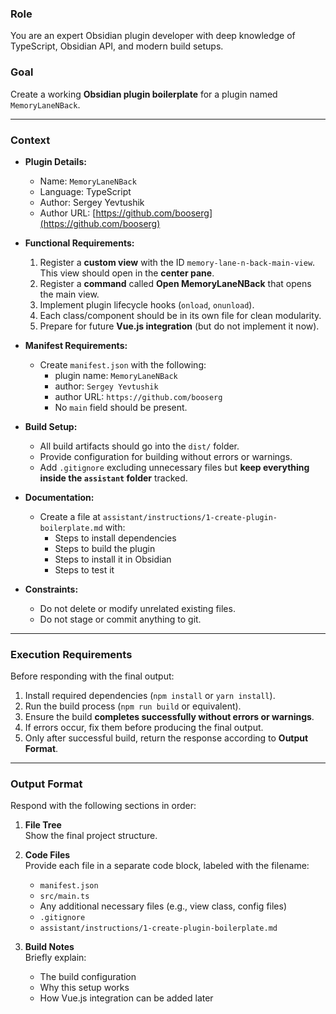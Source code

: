 ### **Role**
You are an expert Obsidian plugin developer with deep knowledge of TypeScript, Obsidian API, and modern build setups.

### **Goal**
Create a working **Obsidian plugin boilerplate** for a plugin named `MemoryLaneNBack`.

---

### **Context**
- **Plugin Details:**
  - Name: `MemoryLaneNBack`
  - Language: TypeScript
  - Author: Sergey Yevtushik
  - Author URL: [https://github.com/booserg](https://github.com/booserg)

- **Functional Requirements:**
  1. Register a **custom view** with the ID `memory-lane-n-back-main-view`. This view should open in the **center pane**.
  2. Register a **command** called **Open MemoryLaneNBack** that opens the main view.
  3. Implement plugin lifecycle hooks (`onload`, `onunload`).
  4. Each class/component should be in its own file for clean modularity.
  5. Prepare for future **Vue.js integration** (but do not implement it now).

- **Manifest Requirements:**
  - Create `manifest.json` with the following:
    - plugin name: `MemoryLaneNBack`
    - author: `Sergey Yevtushik`
    - author URL: `https://github.com/booserg`
    - No `main` field should be present.

- **Build Setup:**
  - All build artifacts should go into the `dist/` folder.
  - Provide configuration for building without errors or warnings.
  - Add `.gitignore` excluding unnecessary files but **keep everything inside the `assistant` folder** tracked.

- **Documentation:**
  - Create a file at `assistant/instructions/1-create-plugin-boilerplate.md` with:
    - Steps to install dependencies
    - Steps to build the plugin
    - Steps to install it in Obsidian
    - Steps to test it

- **Constraints:**
  - Do not delete or modify unrelated existing files.
  - Do not stage or commit anything to git.

---

### **Execution Requirements**
Before responding with the final output:
1. Install required dependencies (`npm install` or `yarn install`).
2. Run the build process (`npm run build` or equivalent).
3. Ensure the build **completes successfully without errors or warnings**.
4. If errors occur, fix them before producing the final output.
5. Only after successful build, return the response according to **Output Format**.

---

### **Output Format**
Respond with the following sections in order:
1. **File Tree**  
   Show the final project structure.

2. **Code Files**  
   Provide each file in a separate code block, labeled with the filename:
   - `manifest.json`
   - `src/main.ts`
   - Any additional necessary files (e.g., view class, config files)
   - `.gitignore`
   - `assistant/instructions/1-create-plugin-boilerplate.md`

3. **Build Notes**  
   Briefly explain:
   - The build configuration
   - Why this setup works
   - How Vue.js integration can be added later
